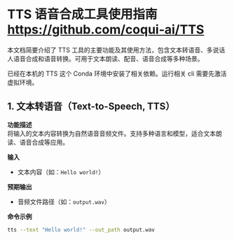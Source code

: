 # TTS 语音合成工具使用指南 https://github.com/coqui-ai/TTS

本文档简要介绍了 TTS 工具的主要功能及其使用方法，包含文本转语音、多说话人语音合成和语音转换。可用于文本朗读、配音、语音合成等多种场景。

已经在本机的 TTS 这个 Conda 环境中安装了相关依赖。运行相关 cli 需要先激活虚拟环境。

## 1. 文本转语音（Text-to-Speech, TTS）

**功能描述**  
将输入的文本内容转换为自然语音音频文件。支持多种语言和模型，适合文本朗读、语音合成等应用。

**输入**  
- 文本内容（如：`Hello world!`）

**预期输出**  
- 音频文件路径（如：`output.wav`）

**命令示例**
```bash
tts --text "Hello world!" --out_path output.wav
```
